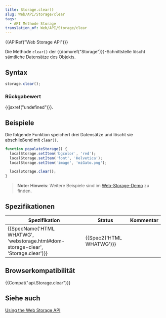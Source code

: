 ```yaml
---
title: Storage.clear()
slug: Web/API/Storage/clear
tags:
  - API Methode Storage
translation_of: Web/API/Storage/clear
---
```

{{APIRef("Web Storage API")}}

Die Methode `clear()` der {{domxref("Storage")}}-Schnittstelle löscht sämtliche Datensätze des Objekts.

## Syntax

```js
storage.clear();
```

### Rückgabewert

{{jsxref("undefined")}}.

## Beispiele

Die folgende Funktion speichert drei Datensätze und löscht sie abschließend mit `clear()`.

```js
function populateStorage() {
  localStorage.setItem('bgcolor', 'red');
  localStorage.setItem('font', 'Helvetica');
  localStorage.setItem('image', 'miGato.png');

  localStorage.clear();
}
```

> **Note:** **Hinweis**: Weitere Beispiele sind im [Web-Storage-Demo](https://mdn.github.io/dom-examples/web-storage/) zu finden.

## Spezifikationen

| Spezifikation                                                                                                | Status                           | Kommentar |
| ------------------------------------------------------------------------------------------------------------ | -------------------------------- | --------- |
| {{SpecName('HTML WHATWG', 'webstorage.html#dom-storage-clear', 'Storage.clear')}} | {{Spec2('HTML WHATWG')}} |           |

## Browserkompatibilität

{{Compat("api.Storage.clear")}}

## Siehe auch

[Using the Web Storage API](/de/docs/Web/API/Web_Storage_API/Using_the_Web_Storage_API)
